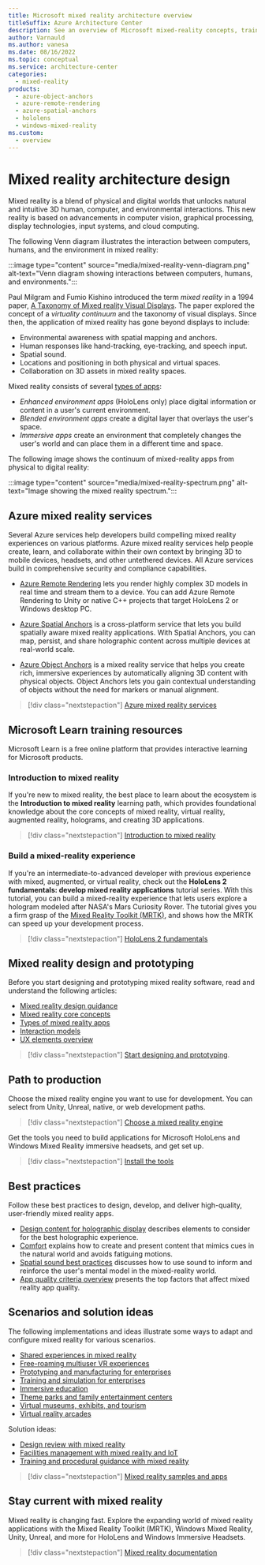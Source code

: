 ```yaml
---
title: Microsoft mixed reality architecture overview
titleSuffix: Azure Architecture Center
description: See an overview of Microsoft mixed-reality concepts, training, best practices, architectures, and Azure services.
author: Varnauld
ms.author: vanesa
ms.date: 08/16/2022
ms.topic: conceptual
ms.service: architecture-center
categories:
  - mixed-reality
products:
  - azure-object-anchors
  - azure-remote-rendering
  - azure-spatial-anchors
  - hololens
  - windows-mixed-reality
ms.custom:
  - overview
---
```


# Mixed reality architecture design

Mixed reality is a blend of physical and digital worlds that unlocks natural and intuitive 3D human, computer, and environmental interactions. This new reality is based on advancements in computer vision, graphical processing, display technologies, input systems, and cloud computing.

The following Venn diagram illustrates the interaction between computers, humans, and the environment in mixed reality:

:::image type="content" source="media/mixed-reality-venn-diagram.png" alt-text="Venn diagram showing interactions between computers, humans, and environments.":::

Paul Milgram and Fumio Kishino introduced the term *mixed reality* in a 1994 paper, [A Taxonomy of Mixed reality Visual Displays](https://search.ieice.org/bin/summary.php?id=e77-d_12_1321). The paper explored the concept of a *virtuality continuum* and the taxonomy of visual displays. Since then, the application of mixed reality has gone beyond displays to include:

- Environmental awareness with spatial mapping and anchors.
- Human responses like hand-tracking, eye-tracking, and speech input.
- Spatial sound.
- Locations and positioning in both physical and virtual spaces.
- Collaboration on 3D assets in mixed reality spaces.

Mixed reality consists of several [types of apps](/windows/mixed-reality/discover/types-of-mixed-reality-apps?toc=/azure/architecture/toc.json&bc=/azure/architecture/_bread/toc.json):

- *Enhanced environment apps* (HoloLens only) place digital information or content in a user's current environment.
- *Blended environment apps* create a digital layer that overlays the user's space.
- *Immersive apps* create an environment that completely changes the user's world and can place them in a different time and space.

The following image shows the continuum of mixed-reality apps from physical to digital reality:

:::image type="content" source="media/mixed-reality-spectrum.png" alt-text="Image showing the mixed reality spectrum.":::

## Azure mixed reality services

Several Azure services help developers build compelling mixed reality experiences on various platforms. Azure mixed reality services help people create, learn, and collaborate within their own context by bringing 3D to mobile devices, headsets, and other untethered devices. All Azure services build in comprehensive security and compliance capabilities.

- [Azure Remote Rendering](https://azure.microsoft.com/services/remote-rendering) lets you render highly complex 3D models in real time and stream them to a device. You can add Azure Remote Rendering to Unity or native C++ projects that target HoloLens 2 or Windows desktop PC.

- [Azure Spatial Anchors](https://azure.microsoft.com/services/spatial-anchors) is a cross-platform service that lets you build spatially aware mixed reality applications. With Spatial Anchors, you can map, persist, and share holographic content across multiple devices at real-world scale.

- [Azure Object Anchors](https://azure.microsoft.com/services/object-anchors) is a mixed reality service that helps you create rich, immersive experiences by automatically aligning 3D content with physical objects. Object Anchors lets you gain contextual understanding of objects without the need for markers or manual alignment.

> [!div class="nextstepaction"]
> [Azure mixed reality services](/windows/mixed-reality/develop/mixed-reality-cloud-services?toc=/azure/architecture/toc.json&bc=/azure/architecture/_bread/toc.json)

## Microsoft Learn training resources

Microsoft Learn is a free online platform that provides interactive learning for Microsoft products.

### Introduction to mixed reality

If you're new to mixed reality, the best place to learn about the ecosystem is the **Introduction to mixed reality** learning path, which provides foundational knowledge about the core concepts of mixed reality, virtual reality, augmented reality, holograms, and creating 3D applications.

> [!div class="nextstepaction"]
> [Introduction to mixed reality](/training/modules/intro-to-mixed-reality)

### Build a mixed-reality experience

If you're an intermediate-to-advanced developer with previous experience with mixed, augmented, or virtual reality, check out the **HoloLens 2 fundamentals: develop mixed reality applications**  tutorial series. With this tutorial, you can build a mixed-reality experience that lets users explore a hologram modeled after NASA's Mars Curiosity Rover. The tutorial gives you a firm grasp of the [Mixed Reality Toolkit (MRTK)](/windows/mixed-reality/mrtk-unity/mrtk2), and shows how the MRTK can speed up your development process.

> [!div class="nextstepaction"]
> [HoloLens 2 fundamentals](/training/paths/beginner-hololens-2-tutorials)

## Mixed reality design and prototyping

Before you start designing and prototyping mixed reality software, read and understand the following articles:

- [Mixed reality design guidance](/windows/mixed-reality/design/about-this-design-guidance?toc=/azure/architecture/toc.json&bc=/azure/architecture/_bread/toc.json)
- [Mixed reality core concepts](/windows/mixed-reality/design/core-concepts-landingpage?toc=/azure/architecture/toc.json&bc=/azure/architecture/_bread/toc.json)
- [Types of mixed reality apps](/windows/mixed-reality/discover/types-of-mixed-reality-apps?toc=/azure/architecture/toc.json&bc=/azure/architecture/_bread/toc.json)
- [Interaction models](/windows/mixed-reality/design/interaction-fundamentals?toc=/azure/architecture/toc.json&bc=/azure/architecture/_bread/toc.json)
- [UX elements overview](/windows/mixed-reality/design/app-patterns-landingpage?toc=/azure/architecture/toc.json&bc=/azure/architecture/_bread/toc.json)

> [!div class="nextstepaction"]
> [Start designing and prototyping](/windows/mixed-reality/design?toc=/azure/architecture/toc.json&bc=/azure/architecture/_bread/toc.json).

## Path to production

Choose the mixed reality engine you want to use for development. You can select from Unity, Unreal, native, or web development paths.

> [!div class="nextstepaction"]
> [Choose a mixed reality engine](/windows/mixed-reality/develop/choosing-an-engine?toc=/azure/architecture/toc.json&bc=/azure/architecture/_bread/toc.json)

Get the tools you need to build applications for Microsoft HoloLens and Windows Mixed Reality immersive headsets, and get set up.

> [!div class="nextstepaction"]
> [Install the tools](/windows/mixed-reality/develop/install-the-tools?toc=/azure/architecture/toc.json&bc=/azure/architecture/_bread/toc.json)

## Best practices

Follow these best practices to design, develop, and deliver high-quality, user-friendly mixed reality apps.

- [Design content for holographic display](/windows/mixed-reality/design/designing-content-for-holographic-display?toc=/azure/architecture/toc.json&bc=/azure/architecture/_bread/toc.json) describes elements to consider for the best holographic experience.
- [Comfort](/windows/mixed-reality/design/comfort?toc=/azure/architecture/toc.json&bc=/azure/architecture/_bread/toc.json) explains how to create and present content that mimics cues in the natural world and avoids fatiguing motions.
- [Spatial sound best practices](/windows/mixed-reality/design/spatial-sound-design?toc=/azure/architecture/toc.json&bc=/azure/architecture/_bread/toc.json) discusses how to use sound to inform and reinforce the user's mental model in the mixed-reality world.
- [App quality criteria overview](/windows/mixed-reality/develop/advanced-concepts/app-quality-criteria-overview?toc=/azure/architecture/toc.json&bc=/azure/architecture/_bread/toc.json) presents the top factors that affect mixed reality app quality.

## Scenarios and solution ideas

The following implementations and ideas illustrate some ways to adapt and configure mixed reality for various scenarios.

- [Shared experiences in mixed reality](/windows/mixed-reality/design/shared-experiences-in-mixed-reality?toc=/azure/architecture/toc.json&bc=/azure/architecture/_bread/toc.json)
- [Free-roaming multiuser VR experiences](/windows/mixed-reality/enthusiast-guide/free-roam-vr-multiuser-experiences?toc=/azure/architecture/toc.json&bc=/azure/architecture/_bread/toc.json)
- [Prototyping and manufacturing for enterprises](/windows/mixed-reality/enthusiast-guide/prototyping-manufacturing?toc=/azure/architecture/toc.json&bc=/azure/architecture/_bread/toc.json)
- [Training and simulation for enterprises](/windows/mixed-reality/enthusiast-guide/training-simulation?toc=/azure/architecture/toc.json&bc=/azure/architecture/_bread/toc.json)
- [Immersive education](/windows/mixed-reality/enthusiast-guide/immersive-education?toc=/azure/architecture/toc.json&bc=/azure/architecture/_bread/toc.json)
- [Theme parks and family entertainment centers](/windows/mixed-reality/enthusiast-guide/theme-parks-family-entertainment?toc=/azure/architecture/toc.json&bc=/azure/architecture/_bread/toc.json)
- [Virtual museums, exhibits, and tourism](/windows/mixed-reality/enthusiast-guide/virtual-museums?toc=/azure/architecture/toc.json&bc=/azure/architecture/_bread/toc.json)
- [Virtual reality arcades](/windows/mixed-reality/enthusiast-guide/virtual-reality-arcades?toc=/azure/architecture/toc.json&bc=/azure/architecture/_bread/toc.json)

Solution ideas:

- [Design review with mixed reality](../../solution-ideas/articles/collaborative-design-review-powered-by-mixed-reality.yml)
- [Facilities management with mixed reality and IoT](../../solution-ideas/articles/facilities-management-powered-by-mixed-reality-and-iot.yml)
- [Training and procedural guidance with mixed reality](../../solution-ideas/articles/training-and-procedural-guidance-powered-by-mixed-reality.yml)

> [!div class="nextstepaction"]
> [Mixed reality samples and apps](/windows/mixed-reality/develop/features-and-samples?toc=/azure/architecture/toc.json&bc=/azure/architecture/_bread/toc.json)

## Stay current with mixed reality

Mixed reality is changing fast. Explore the expanding world of mixed reality applications with the Mixed Reality Toolkit (MRTK), Windows Mixed Reality, Unity, Unreal, and more for HoloLens and Windows Immersive Headsets.

> [!div class="nextstepaction"]
> [Mixed reality documentation](/windows/mixed-reality)